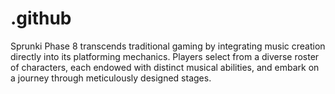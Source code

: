 # .github
Sprunki Phase 8 transcends traditional gaming by integrating music creation directly into its platforming mechanics. Players select from a diverse roster of characters, each endowed with distinct musical abilities, and embark on a journey through meticulously designed stages. 
